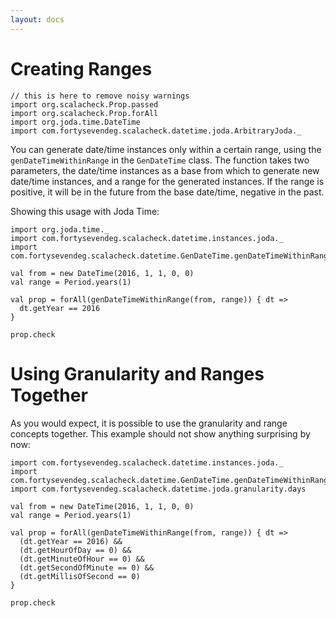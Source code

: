 ```yaml
---
layout: docs
---
```


# Creating Ranges

```tut:silent
// this is here to remove noisy warnings
import org.scalacheck.Prop.passed
import org.scalacheck.Prop.forAll
import org.joda.time.DateTime
import com.fortysevendeg.scalacheck.datetime.joda.ArbitraryJoda._
```

You can generate date/time instances only within a certain range, using the `genDateTimeWithinRange` in the `GenDateTime` class. The function takes two parameters, the date/time instances as a base from which to generate new date/time instances, and a range for the generated instances. If the range is positive, it will be in the future from the base date/time, negative in the past.

Showing this usage with Joda Time:

```tut:silent
import org.joda.time._
import com.fortysevendeg.scalacheck.datetime.instances.joda._
import com.fortysevendeg.scalacheck.datetime.GenDateTime.genDateTimeWithinRange

val from = new DateTime(2016, 1, 1, 0, 0)
val range = Period.years(1)

val prop = forAll(genDateTimeWithinRange(from, range)) { dt =>
  dt.getYear == 2016
}

prop.check
```

# Using Granularity and Ranges Together

As you would expect, it is possible to use the granularity and range concepts together. This example should not show anything surprising by now:

```tut:silent
import com.fortysevendeg.scalacheck.datetime.instances.joda._
import com.fortysevendeg.scalacheck.datetime.GenDateTime.genDateTimeWithinRange
import com.fortysevendeg.scalacheck.datetime.joda.granularity.days

val from = new DateTime(2016, 1, 1, 0, 0)
val range = Period.years(1)

val prop = forAll(genDateTimeWithinRange(from, range)) { dt =>
  (dt.getYear == 2016) &&
  (dt.getHourOfDay == 0) &&
  (dt.getMinuteOfHour == 0) &&
  (dt.getSecondOfMinute == 0) &&
  (dt.getMillisOfSecond == 0)
}

prop.check
```
